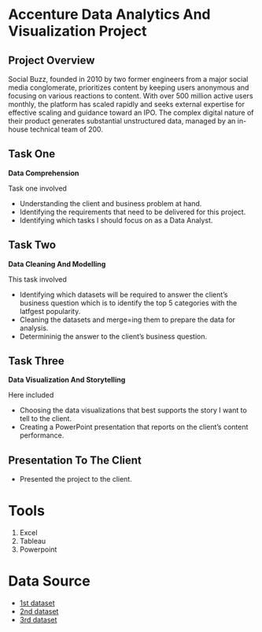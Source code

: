 # Accenture Data Analytics And Visualization Project

## Project Overview
Social Buzz, founded in 2010 by two former engineers from a major social media conglomerate, prioritizes content by keeping users anonymous and focusing on various reactions to content. With over 500 million active users monthly, the platform has scaled rapidly and seeks external expertise for effective scaling and guidance toward an IPO. The complex digital nature of their product generates substantial unstructured data, managed by an in-house technical team of 200.

## Task One

**Data Comprehension**

Task one involved

- Understanding the client and business problem at hand.
- Identifying the requirements that need to be delivered for this project.
- Identifying which tasks I should focus on as a Data Analyst.


## Task Two

**Data Cleaning And Modelling**

This task involved

- Identifying which datasets will be required to answer the client’s business question which is to identify the top 5 categories with the latfgest popularity.
- Cleaning the datasets and merge=ing them to prepare the data for analysis.
- Determininig the answer to the client’s business question.


## Task Three

**Data Visualization And Storytelling**

Here included

- Choosing the data visualizations that best supports the story I want to tell to the client.
- Creating a PowerPoint presentation that reports on the client’s content performance.

## Presentation To The Client

- Presented the project to the client.


# Tools

1. Excel
2. Tableau
3. Powerpoint


# Data Source

- [1st dataset](https://cdn.theforage.com/vinternships/companyassets/T6kdcdKSTfg2aotxT/MsAqi7SNLKw3C6LAr/1664298399720/ReactionTypes.csv)
- [2nd dataset](https://cdn.theforage.com/vinternships/companyassets/T6kdcdKSTfg2aotxT/MsAqi7SNLKw3C6LAr/1664298375459/Reactions.csv)
- [3rd dataset](https://cdn.theforage.com/vinternships/companyassets/T6kdcdKSTfg2aotxT/MsAqi7SNLKw3C6LAr/1664298350004/Content.csv)
